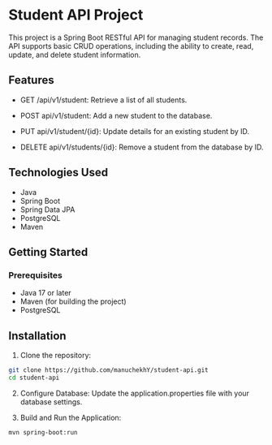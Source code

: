 # Student API Project
This project is a Spring Boot RESTful API for managing student records. The API supports basic CRUD operations, including the ability to create, read, update, and delete student information.

## Features
* GET /api/v1/student: Retrieve a list of all students.

* POST api/v1/student: Add a new student to the database.
* PUT api/v1/student/{id}: Update details for an existing student by ID.
* DELETE api/v1/students/{id}: Remove a student from the database by ID.


## Technologies Used
- Java
- Spring Boot
- Spring Data JPA
- PostgreSQL
- Maven


## Getting Started
### Prerequisites
- Java 17 or later
- Maven (for building the project)
- PostgreSQL


## Installation
1. Clone the repository:
```bash
git clone https://github.com/manuchekhY/student-api.git
cd student-api
```
2. Configure Database: Update the application.properties file with your database settings.

3. Build and Run the Application:
```bash
mvn spring-boot:run
```